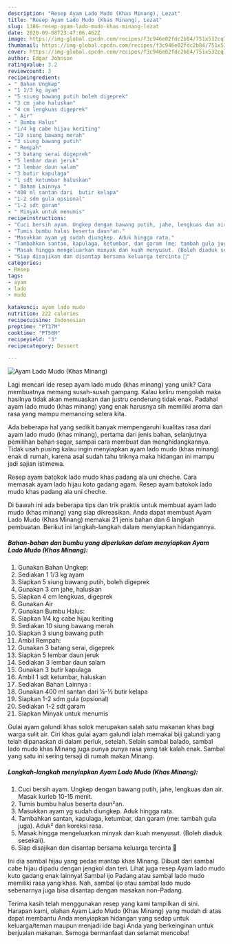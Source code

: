```yaml
---
description: "Resep Ayam Lado Mudo (Khas Minang), Lezat"
title: "Resep Ayam Lado Mudo (Khas Minang), Lezat"
slug: 1386-resep-ayam-lado-mudo-khas-minang-lezat
date: 2020-09-08T23:47:06.462Z
image: https://img-global.cpcdn.com/recipes/f3c946e02fdc2b84/751x532cq70/ayam-lado-mudo-khas-minang-foto-resep-utama.jpg
thumbnail: https://img-global.cpcdn.com/recipes/f3c946e02fdc2b84/751x532cq70/ayam-lado-mudo-khas-minang-foto-resep-utama.jpg
cover: https://img-global.cpcdn.com/recipes/f3c946e02fdc2b84/751x532cq70/ayam-lado-mudo-khas-minang-foto-resep-utama.jpg
author: Edgar Johnson
ratingvalue: 3.2
reviewcount: 3
recipeingredient:
- " Bahan Ungkep"
- "1 1/3 kg ayam"
- "5 siung bawang putih boleh digeprek"
- "3 cm jahe haluskan"
- "4 cm lengkuas digeprek"
- " Air"
- " Bumbu Halus"
- "1/4 kg cabe hijau keriting"
- "10 siung bawang merah"
- "3 siung bawang putih"
- " Rempah"
- "3 batang serai digeprek"
- "5 lembar daun jeruk"
- "3 lembar daun salam"
- "3 butir kapulaga"
- "1 sdt ketumbar haluskan"
- " Bahan Lainnya "
- "400 ml santan dari  butir kelapa"
- "1-2 sdm gula opsional"
- "1-2 sdt garam"
- " Minyak untuk menumis"
recipeinstructions:
- "Cuci bersih ayam. Ungkep dengan bawang putih, jahe, lengkuas dan air. Masak kurleb 10-15 menit."
- "Tumis bumbu halus beserta daun²an."
- "Masukkan ayam yg sudah diungkep. Aduk hingga rata."
- "Tambahkan santan, kapulaga, ketumbar, dan garam (me: tambah gula juga). Aduk² dan koreksi rasa."
- "Masak hingga mengeluarkan minyak dan kuah menyusut. (Boleh diaduk sesekali)."
- "Siap disajikan dan disantap bersama keluarga tercinta 🥰"
categories:
- Resep
tags:
- ayam
- lado
- mudo

katakunci: ayam lado mudo 
nutrition: 222 calories
recipecuisine: Indonesian
preptime: "PT37M"
cooktime: "PT56M"
recipeyield: "3"
recipecategory: Dessert

---
```



![Ayam Lado Mudo (Khas Minang)](https://img-global.cpcdn.com/recipes/f3c946e02fdc2b84/751x532cq70/ayam-lado-mudo-khas-minang-foto-resep-utama.jpg)

Lagi mencari ide resep ayam lado mudo (khas minang) yang unik? Cara membuatnya memang susah-susah gampang. Kalau keliru mengolah maka hasilnya tidak akan memuaskan dan justru cenderung tidak enak. Padahal ayam lado mudo (khas minang) yang enak harusnya sih memiliki aroma dan rasa yang mampu memancing selera kita.

Ada beberapa hal yang sedikit banyak mempengaruhi kualitas rasa dari ayam lado mudo (khas minang), pertama dari jenis bahan, selanjutnya pemilihan bahan segar, sampai cara membuat dan menghidangkannya. Tidak usah pusing kalau ingin menyiapkan ayam lado mudo (khas minang) enak di rumah, karena asal sudah tahu triknya maka hidangan ini mampu jadi sajian istimewa.

Resep ayam batokok lado mudo khas padang ala uni cheche. Cara memasak ayam lado hijau koto gadang agam. Resep ayam batokok lado mudo khas padang ala uni cheche.


Di bawah ini ada beberapa tips dan trik praktis untuk membuat ayam lado mudo (khas minang) yang siap dikreasikan. Anda dapat membuat Ayam Lado Mudo (Khas Minang) memakai 21 jenis bahan dan 6 langkah pembuatan. Berikut ini langkah-langkah dalam menyiapkan hidangannya.

<!--inarticleads1-->

##### Bahan-bahan dan bumbu yang diperlukan dalam menyiapkan Ayam Lado Mudo (Khas Minang):

1. Gunakan  Bahan Ungkep:
1. Sediakan 1 1/3 kg ayam
1. Siapkan 5 siung bawang putih, boleh digeprek
1. Gunakan 3 cm jahe, haluskan
1. Siapkan 4 cm lengkuas, digeprek
1. Gunakan  Air
1. Gunakan  Bumbu Halus:
1. Siapkan 1/4 kg cabe hijau keriting
1. Sediakan 10 siung bawang merah
1. Siapkan 3 siung bawang putih
1. Ambil  Rempah:
1. Gunakan 3 batang serai, digeprek
1. Siapkan 5 lembar daun jeruk
1. Sediakan 3 lembar daun salam
1. Gunakan 3 butir kapulaga
1. Ambil 1 sdt ketumbar, haluskan
1. Sediakan  Bahan Lainnya :
1. Gunakan 400 ml santan dari ¼-½ butir kelapa
1. Siapkan 1-2 sdm gula (opsional)
1. Sediakan 1-2 sdt garam
1. Siapkan  Minyak untuk menumis


Gulai ayam galundi khas solok merupakan salah satu makanan khas bagi warga sulit air. Ciri khas gulai ayam galundi ialah memakai biji galundi yang telah dipanaskan di dalam periuk, setelah. Selain sambal balado, sambal lado mudo khas Minang juga punya punya rasa yang tak kalah enak. Sambal yang satu ini sering tersaji di rumah makan Minang. 

<!--inarticleads2-->

##### Langkah-langkah menyiapkan Ayam Lado Mudo (Khas Minang):

1. Cuci bersih ayam. Ungkep dengan bawang putih, jahe, lengkuas dan air. Masak kurleb 10-15 menit.
1. Tumis bumbu halus beserta daun²an.
1. Masukkan ayam yg sudah diungkep. Aduk hingga rata.
1. Tambahkan santan, kapulaga, ketumbar, dan garam (me: tambah gula juga). Aduk² dan koreksi rasa.
1. Masak hingga mengeluarkan minyak dan kuah menyusut. (Boleh diaduk sesekali).
1. Siap disajikan dan disantap bersama keluarga tercinta 🥰


Ini dia sambal hijau yang pedas mantap khas Minang. Dibuat dari sambal cabe hijau dipadu dengan jengkol dan teri. Lihat juga resep Ayam lado mudo kuto gadang enak lainnya! Sambal ijo Padang atau sambal lado mudo memiliki rasa yang khas. Nah, sambal ijo atau sambal lado mudo sebenarnya juga bisa disantap dengan masakan non-Padang. 

Terima kasih telah menggunakan resep yang kami tampilkan di sini. Harapan kami, olahan Ayam Lado Mudo (Khas Minang) yang mudah di atas dapat membantu Anda menyiapkan hidangan yang sedap untuk keluarga/teman maupun menjadi ide bagi Anda yang berkeinginan untuk berjualan makanan. Semoga bermanfaat dan selamat mencoba!

